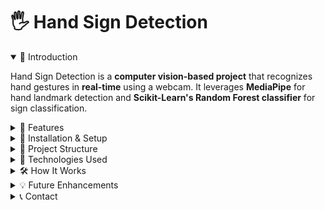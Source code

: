 <!DOCTYPE html>
<html lang="en">
<head>
    <meta charset="UTF-8">
    <meta name="viewport" content="width=device-width, initial-scale=1.0">
    <title>Hand Sign Detection - README</title>
</head>
<body>

<div class="container">
    <h1>🖐 Hand Sign Detection</h1>
    <details open>
        <summary>📌 Introduction</summary>
        <p>Hand Sign Detection is a <b>computer vision-based project</b> that recognizes hand gestures in <b>real-time</b> using a webcam. It leverages <b>MediaPipe</b> for hand landmark detection and <b>Scikit-Learn's Random Forest classifier</b> for sign classification.</p>
    </details>
    <details>
        <summary>🎯 Features</summary>
        <ul>
            <li>✔ <b>Real-Time Detection</b>: Uses a webcam to capture and classify hand gestures instantly.</li>
            <li>✔ <b>Data Collection & Labeling</b>: Easily collect images for different hand signs and organize them.</li>
            <li>✔ <b>Hand Landmark Extraction</b>: Uses MediaPipe to detect 21 hand landmarks efficiently.</li>
            <li>✔ <b>Machine Learning Classification</b>: Trains a Random Forest model for accurate gesture recognition.</li>
            <li>✔ <b>Scalable & Modular</b>: Organized scripts for easy modifications and expansions.</li>
        </ul>
    </details>
    <details>
        <summary>🚀 Installation & Setup</summary>
        <pre><code># Clone the repository
git clone https://github.com/madhavc9/Hand-Sign-Detection.git

# Navigate into the project directory
cd Hand-Sign-Detection

# Install required dependencies
pip install -r requirements.txt

# Run the application
python app.py
</code></pre>
    </details>
    <details>
        <summary>📂 Project Structure</summary>
        <ul>
            <li><b>collect_images.py</b> - Captures and stores hand sign images for training.</li>
            <li><b>prepare_data.ipynb</b> - Processes images and extracts hand landmarks.</li>
            <li><b>train_model.py</b> - Trains a machine learning model on the processed data.</li>
            <li><b>app.py</b> - Runs real-time detection using the trained model.</li>
        </ul>
    </details>
    <details>
        <summary>🔧 Technologies Used</summary>
        <ul>
            <li><b>Python</b> - Core language for scripting and model development.</li>
            <li><b>OpenCV</b> - For capturing video and processing images.</li>
            <li><b>MediaPipe</b> - For efficient hand landmark detection.</li>
            <li><b>Scikit-Learn</b> - For training and evaluating the machine learning model.</li>
            <li><b>NumPy</b> - For numerical operations and data handling.</li>
        </ul>
    </details>
    <details>
        <summary>🛠 How It Works</summary>
        <ol>
            <li>📸 <b>Data Collection</b>: Capture images for each hand sign.</li>
            <li>🔍 <b>Data Preprocessing</b>: Extract key hand landmarks.</li>
            <li>📊 <b>Model Training</b>: Train a machine learning model on labeled data.</li>
            <li>🎥 <b>Real-Time Prediction</b>: Use a webcam to detect and classify hand signs.</li>
        </ol>
    </details>
    <details>
        <summary>💡 Future Enhancements</summary>
        <ul>
            <li>🔹 Implement a deep learning model for improved accuracy.</li>
            <li>🔹 Add support for more hand gestures.</li>
            <li>🔹 Create a graphical user interface (GUI) for better user interaction.</li>
        </ul>
    </details>
    <details>
        <summary>📞 Contact</summary>
        <p>If you have any questions or suggestions, feel free to reach out:</p>
        <ul>
            <li>📧 Email: <a href="mailto:ranmadhav@gmail.com">your.email@example.com</a></li>
            <li>🐙 GitHub: <a href="https://github.com/madhavc9" target="_blank">yourusername</a></li>
        </ul>
    </details>

</div>

</body>
</html>
